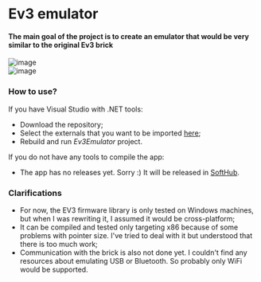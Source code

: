 # Ev3 emulator  

#### The main goal of the project is to create an emulator that would be very similar to the original Ev3 brick  

![image](https://github.com/user-attachments/assets/5c709fb5-56b5-43a6-807d-7f0d2b77c910)  
![image](https://github.com/user-attachments/assets/27cb8853-d376-4545-baef-250dd1239910)


### How to use?

If you have Visual Studio with .NET tools:
-  Download the repository;
-  Select the externals that you want to be imported [here](https://github.com/CrackAndDie/Ev3Emulator/blob/main/Ev3LowLevelLib/Ev3LowLevelLib.csproj#L13);
-  Rebuild and run *Ev3Emulator* project.

If you do not have any tools to compile the app:
- The app has no releases yet. Sorry :) It will be released in [SoftHub](https://softv.su/resources/Apps/SoftHub/installers/win/softhub_x64.exe).

### Clarifications  

- For now, the EV3 firmware library is only tested on Windows machines, but when I was rewriting it, I assumed it would be cross-platform;
- It can be compiled and tested only targeting x86 because of some problems with pointer size. I've tried to deal with it but understood that there is too much work;
- Communication with the brick is also not done yet. I couldn't find any resources about emulating USB or Bluetooth. So probably only WiFi would be supported.
